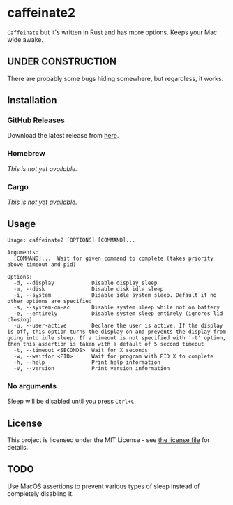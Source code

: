 # caffeinate2

`Caffeinate` but it's written in Rust and has more options. Keeps your Mac wide awake.

## UNDER CONSTRUCTION

There are probably some bugs hiding somewhere, but regardless, it works.

## Installation

### GitHub Releases

Download the latest release from [here](https://github.com/randomblock1/caffeinate2/releases/latest).

### Homebrew

_This is not yet available._

### Cargo

_This is not yet available._

## Usage

```plaintext
Usage: caffeinate2 [OPTIONS] [COMMAND]...

Arguments:
  [COMMAND]...  Wait for given command to complete (takes priority above timeout and pid)

Options:
  -d, --display            Disable display sleep
  -m, --disk               Disable disk idle sleep
  -i, --system             Disable idle system sleep. Default if no other options are specified
  -s, --system-on-ac       Disable system sleep while not on battery
  -e, --entirely           Disable system sleep entirely (ignores lid closing)
  -u, --user-active        Declare the user is active. If the display is off, this option turns the display on and prevents the display from going into idle sleep. If a timeout is not specified with '-t' option, then this assertion is taken with a default of 5 second timeout
  -t, --timeout <SECONDS>  Wait for X seconds
  -w, --waitfor <PID>      Wait for program with PID X to complete
  -h, --help               Print help information
  -V, --version            Print version information
```

### No arguments

Sleep will be disabled until you press `Ctrl+C`.

## License

This project is licensed under the MIT License - see [the license file](LICENSE.txt) for details.

## TODO

Use MacOS assertions to prevent various types of sleep instead of completely disabling it.
